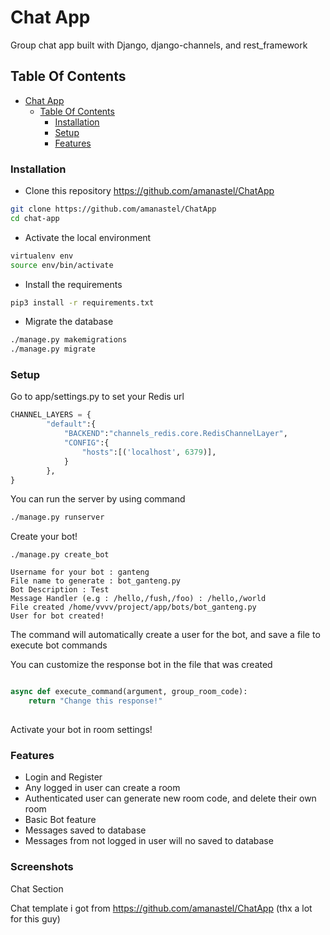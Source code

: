 # Chat App
Group chat app built with Django, django-channels, and rest_framework 

## Table Of Contents

- [Chat App](#chat-app)
  - [Table Of Contents](#table-of-contents)
    - [Installation](#installation)
    - [Setup](#setup)
    - [Features](#features)
   

### Installation
- Clone this repository https://github.com/amanastel/ChatApp
```sh
git clone https://github.com/amanastel/ChatApp
cd chat-app
```
- Activate the local environment
```sh
virtualenv env
source env/bin/activate
```
- Install the requirements
```sh
pip3 install -r requirements.txt
```
- Migrate the database
```sh
./manage.py makemigrations
./manage.py migrate
```

### Setup 
Go to app/settings.py to set your Redis url
```py
CHANNEL_LAYERS = {
        "default":{
            "BACKEND":"channels_redis.core.RedisChannelLayer",
            "CONFIG":{
                "hosts":[('localhost', 6379)],
            }
        },
}
```
You can run the server by using command
```sh
./manage.py runserver
```

Create your bot!
```
./manage.py create_bot

Username for your bot : ganteng
File name to generate : bot_ganteng.py
Bot Description : Test
Message Handler (e.g : /hello,/fush,/foo) : /hello,/world
File created /home/vvvv/project/app/bots/bot_ganteng.py
User for bot created!

```
The command will automatically create a user for the bot, and save a file to execute bot commands


You can customize the response bot in the file that was created
```python

async def execute_command(argument, group_room_code):
    return "Change this response!"
    
```

Activate your bot in room settings!

### Features
- Login and Register
- Any logged in user can create a room
- Authenticated user can generate new room code, and delete their own room
- Basic Bot feature
- Messages saved to database
- Messages from not logged in user will no saved to database

### Screenshots
Chat Section  

Chat template i got from https://github.com/amanastel/ChatApp (thx a lot for this guy)
